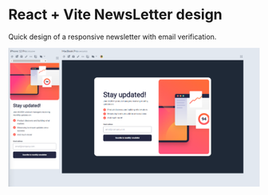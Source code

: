 # React + Vite NewsLetter design

Quick design of a responsive newsletter with email verification.

![Screenshot of a comment on a GitHub issue showing an image, added in the Markdown, of an Octocat smiling and raising a tentacle.](./src/assets/images/screenShot.png)
